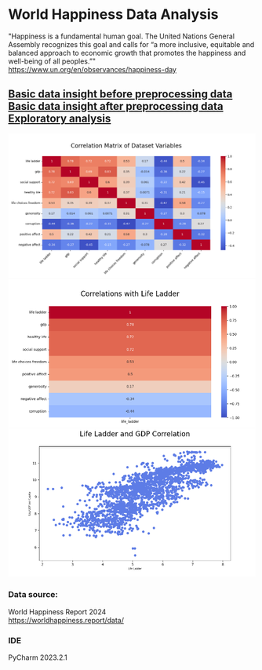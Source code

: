 # World Happiness Data Analysis
"Happiness is a fundamental human goal. The United Nations General Assembly recognizes this goal
and calls for “a more inclusive, equitable and balanced approach to economic growth that 
promotes the happiness and well-being of all peoples.”"  
https://www.un.org/en/observances/happiness-day


[Basic data insight before preprocessing data](insight/basic_insight.txt)  
[Basic data insight after preprocessing data](insight/basic_insight_clean_data.txt)  
[Exploratory analysis](exploratory_data_analysis.md)
--------------------------------------------  

![correlation](static/graphs/correlation_heatmap.png)
![correlation](static/graphs/correlation_heatmap_for_life_ladder.png)
![correlation](static/graphs/correlation_life_ladder&gdp_scatterplot.png)  

### Data source:
World Happiness Report 2024  
https://worldhappiness.report/data/  

### IDE
PyCharm 2023.2.1  


